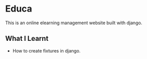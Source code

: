 # Educa

This is an online elearning management website built with django.

## What I Learnt

- How to create fixtures in django.
